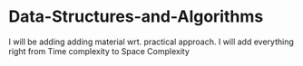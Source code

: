 # Data-Structures-and-Algorithms
I will be adding adding material wrt. practical approach. I will add everything right from Time complexity to Space Complexity
